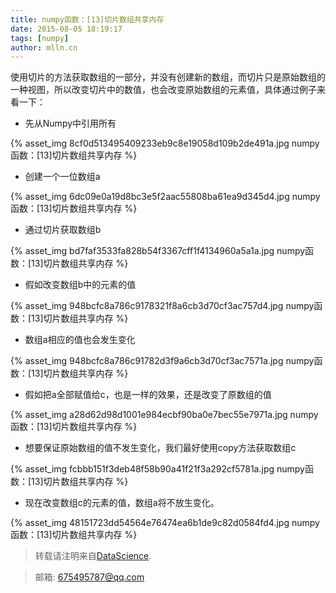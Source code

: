 ```yaml
---
title: numpy函数：[13]切片数组共享内存
date: 2015-08-05 18:19:17
tags: [numpy]
author: mlln.cn
---
```

使用切片的方法获取数组的一部分，并没有创建新的数组，而切片只是原始数组的一种视图，所以改变切片中的数值，也会改变原始数组的元素值，具体通过例子来看一下：

- 先从Numpy中引用所有

{% asset_img 8cf0d513495409233eb9c8e19058d109b2de491a.jpg numpy函数：[13]切片数组共享内存 %}

- 创建一个一位数组a

{% asset_img 6dc09e0a19d8bc3e5f2aac55808ba61ea9d345d4.jpg numpy函数：[13]切片数组共享内存 %}

- 通过切片获取数组b

{% asset_img bd7faf3533fa828b54f3367cff1f4134960a5a1a.jpg numpy函数：[13]切片数组共享内存 %}

- 假如改变数组b中的元素的值

{% asset_img 948bcfc8a786c9178321f8a6cb3d70cf3ac757d4.jpg numpy函数：[13]切片数组共享内存 %}

- 数组a相应的值也会发生变化

{% asset_img 948bcfc8a786c91782d3f9a6cb3d70cf3ac7571a.jpg numpy函数：[13]切片数组共享内存 %}

- 假如把a全部赋值给c，也是一样的效果，还是改变了原数组的值

{% asset_img a28d62d98d1001e984ecbf90ba0e7bec55e7971a.jpg numpy函数：[13]切片数组共享内存 %}

- 想要保证原始数组的值不发生变化，我们最好使用copy方法获取数组c

{% asset_img fcbbb151f3deb48f58b90a41f21f3a292cf5781a.jpg numpy函数：[13]切片数组共享内存 %}

- 现在改变数组c的元素的值，数组a将不放生变化。

{% asset_img 48151723dd54564e76474ea6b1de9c82d0584fd4.jpg numpy函数：[13]切片数组共享内存 %}

> 转载请注明来自[DataScience](http://mlln.cn).

> 邮箱: 675495787@qq.com 
